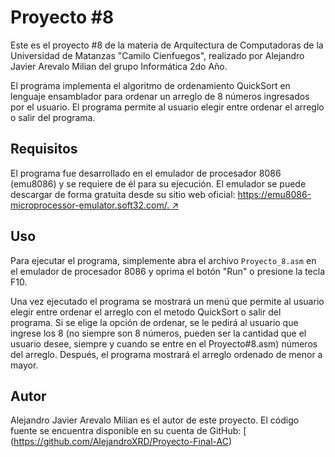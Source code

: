 # Proyecto #8

Este es el proyecto #8 de la materia de Arquitectura de Computadoras de la Universidad de Matanzas "Camilo Cienfuegos", realizado por Alejandro Javier Arevalo Milian del grupo Informática 2do Año.

El programa implementa el algoritmo de ordenamiento QuickSort en lenguaje ensamblador para ordenar un arreglo de 8 números ingresados por el usuario. El programa permite al usuario elegir entre ordenar el arreglo o salir del programa.

## Requisitos

El programa fue desarrollado en el emulador de procesador 8086 (emu8086) y se requiere de él para su ejecución. El emulador se puede descargar de forma gratuita desde su sitio web oficial: [https://emu8086-microprocessor-emulator.soft32.com/. ↗](https://emu8086-microprocessor-emulator.soft32.com/.)

## Uso

Para ejecutar el programa, simplemente abra el archivo `Proyecto_8.asm` en el emulador de procesador 8086 y oprima el botón "Run" o presione la tecla F10.

Una vez ejecutado el programa se mostrará un menú que permite al usuario elegir entre ordenar el arreglo con el metodo QuickSort o salir del programa. Si se elige la opción de ordenar, se le pedirá al usuario que ingrese los 8 (no siempre son 8 números, pueden ser la cantidad que el usuario desee, siempre y cuando se entre en el Proyecto#8.asm) números del arreglo. Después, el programa mostrará el arreglo ordenado de menor a mayor.

## Autor

Alejandro Javier Arevalo Milian es el autor de este proyecto. El código fuente se encuentra disponible en su cuenta de GitHub: [
(https://github.com/AlejandroXRD/Proyecto-Final-AC)
